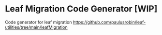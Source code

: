 # Leaf Migration Code Generator [WIP]
Code generator for leaf migration https://github.com/paulusrobin/leaf-utilities/tree/main/leafMigration
